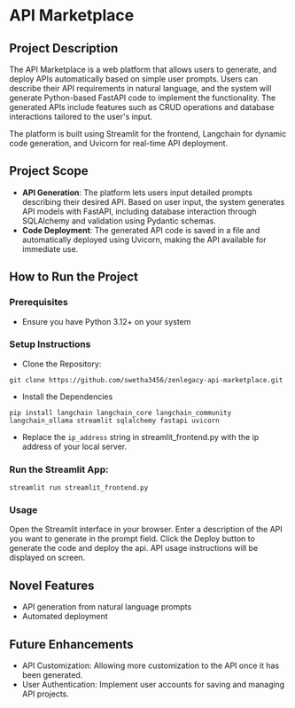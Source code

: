 
# API Marketplace

## Project Description

The API Marketplace is a web platform that allows users to generate, and deploy APIs automatically based on simple user prompts. Users can describe their API requirements in natural language, and the system will generate Python-based FastAPI code to implement the functionality. The generated APIs include features such as CRUD operations and database interactions tailored to the user's input.

The platform is built using Streamlit for the frontend, Langchain for dynamic code generation, and Uvicorn for real-time API deployment.

## Project Scope

- **API Generation**: The platform lets users input detailed prompts describing their desired API. Based on user input, the system generates API models with FastAPI, including database interaction through SQLAlchemy and validation using Pydantic schemas.
- **Code Deployment**: The generated API code is saved in a file and automatically deployed using Uvicorn, making the API available for immediate use.

## How to Run the Project

### Prerequisites

- Ensure you have Python 3.12+ on your system

### Setup Instructions
- Clone the Repository:
```
git clone https://github.com/swetha3456/zenlegacy-api-marketplace.git
```
- Install the Dependencies
```
pip install langchain langchain_core langchain_community langchain_ollama streamlit sqlalchemy fastapi uvicorn
```
- Replace the ```ip_address``` string in streamlit_frontend.py with the ip address of your local server.

### Run the Streamlit App:
```
streamlit run streamlit_frontend.py
```

### Usage
Open the Streamlit interface in your browser.
Enter a description of the API you want to generate in the prompt field.
Click the Deploy button to generate the code and deploy the api.
API usage instructions will be displayed on screen.

## Novel Features

- API generation from natural language prompts
- Automated deployment

## Future Enhancements

- API Customization: Allowing more customization to the API once it has been generated.
- User Authentication: Implement user accounts for saving and managing API projects.


